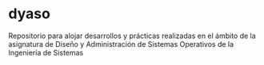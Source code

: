 # dyaso
Repositorio para alojar desarrollos y prácticas realizadas en el ámbito de la asignatura de Diseño y Administración de Sistemas Operativos de la Ingeniería de Sistemas
